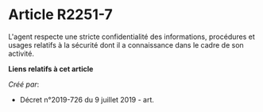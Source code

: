 # Article R2251-7

L'agent respecte une stricte confidentialité des informations, procédures et usages relatifs à la sécurité dont il a
connaissance dans le cadre de son activité.

**Liens relatifs à cet article**

_Créé par_:

  - Décret n°2019-726 du 9 juillet 2019 - art.
